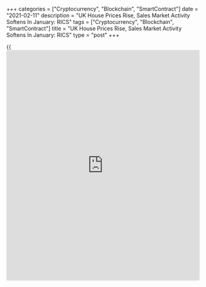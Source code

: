 +++
categories = ["Cryptocurrency", "Blockchain", "SmartContract"]
date = "2021-02-11"
description = "UK House Prices Rise, Sales Market Activity Softens In January: RICS"
tags = ["Cryptocurrency", "Blockchain", "SmartContract"]
title = "UK House Prices Rise, Sales Market Activity Softens In January: RICS"
type = "post"
+++

{{<iframe id="large-banner" src="https://www.bounty.group/#slide=14.0" width="100%" height="600" scrolling="no" style="border: 0px solid rgb(216, 221, 230); border-radius: 3px;">}}

UK house prices continued to increase while there was a general weaker
trend in sales market at the start of the year, the Royal Institution of
Chartered Surveyors, or RICS, said Thursday.

A net balance of +50 percent of survey participants reported an increase
in house prices during January, thereby signaling a significant degree
of upward pressure on prices. However, this was down from +63 percent
posted in December.

At the national level, net balance of +30 percent of respondents
anticipate prices to increase over the year to come.

A net balance of -28 percent reported a decline in new buyer enquiries
in January, ending a seven consecutive positive monthly readings.  
  
There was also a decline in the number of fresh listings being brought
onto the market as well as in the number of agreed sales.

Further, the near term sales expectations remained subdued at the
national level, returning a net balance of -29 percent. The twelve month
outlook came in at -4 percent versus -6 percent in December.

For comments and feedback [contact](https://www.playgroundfx.com/contact/): editorial@rtt[news](https://www.letsplayfx.com/blog/forex-news-website/).com

[Economic News][1]

 **What parts of the world are seeing the best (and worst) economic
performances lately? Click[here][2] to check out our [Econ Scorecard][2]
and find out! See up-to-the-moment [ranking](https://www.playgroundfx.com/blog/crypto-exchange-ranking/)s for the best and worst
performers in [GDP][3], [unemployment rate][4], [inflation][5] and much
more.**

   1. www.rtt[news](https://www.letsplayfx.com/blog/forex-news-website/).com/Content/EconomicNews.aspx
   2. www.rtt[news](https://www.letsplayfx.com/blog/forex-news-website/).com/economic-scorecard/world-rank/PPI/highest-performance.aspx
   3. www.rtt[news](https://www.letsplayfx.com/blog/forex-news-website/).com/economic-scorecard/world-rank/GDP/highest-performance.aspx
   4. www.rtt[news](https://www.letsplayfx.com/blog/forex-news-website/).com/economic-scorecard/world-rank/unemployment-rate/lowest-performance.aspx
   5. www.rtt[news](https://www.letsplayfx.com/blog/forex-news-website/).com/economic-scorecard/world-rank/CPI/highest-performance.aspx